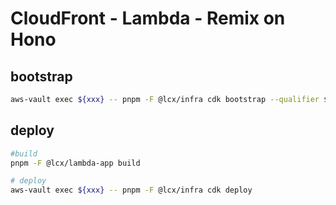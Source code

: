 # CloudFront - Lambda - Remix on Hono

## bootstrap

```sh
aws-vault exec ${xxx} -- pnpm -F @lcx/infra cdk bootstrap --qualifier ${yyy} --toolkit-stack-name ${zzz}
```

## deploy

```sh
#build
pnpm -F @lcx/lambda-app build

# deploy
aws-vault exec ${xxx} -- pnpm -F @lcx/infra cdk deploy
```